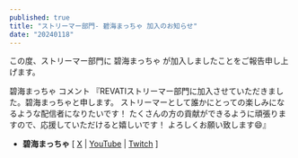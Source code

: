 ```yaml
---
published: true
title: "ストリーマー部門- 碧海まっちゃ 加入のお知らせ"
date: "20240118"
---
```


この度、ストリーマー部門に 碧海まっちゃ が加入しましたことをご報告申し上げます。

碧海まっちゃ コメント
『REVATIストリーマー部門に加入させていただきました。碧海まっちゃと申します。
ストリーマーとして誰かにとっての楽しみになるような配信者になりたいです！
たくさんの方の貢献ができるように頑張りますので、応援していただけると嬉しいです！
よろしくお願い致します😄』

- **碧海まっちゃ** [ [X](https://x.com/aomi_matcha) | [YouTube](https://youtube.com/@aomi_matcha) | [Twitch](https://twitch.tv/aomi_matcha) ]
